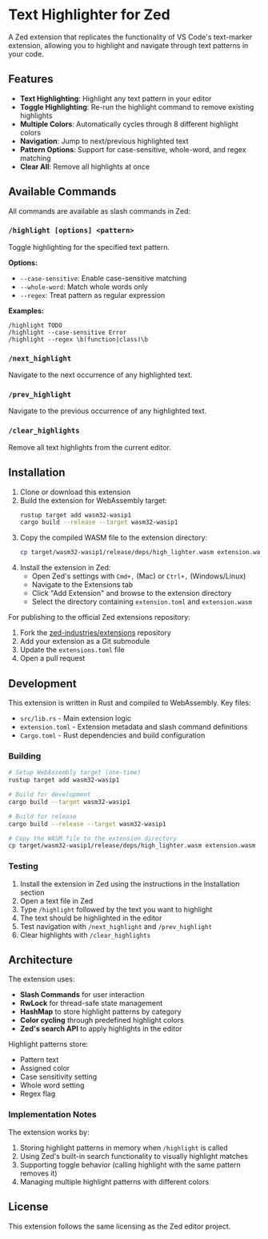 # Text Highlighter for Zed

A Zed extension that replicates the functionality of VS Code's text-marker extension, allowing you to highlight and navigate through text patterns in your code.

## Features

- **Text Highlighting**: Highlight any text pattern in your editor
- **Toggle Highlighting**: Re-run the highlight command to remove existing highlights  
- **Multiple Colors**: Automatically cycles through 8 different highlight colors
- **Navigation**: Jump to next/previous highlighted text
- **Pattern Options**: Support for case-sensitive, whole-word, and regex matching
- **Clear All**: Remove all highlights at once

## Available Commands

All commands are available as slash commands in Zed:

### `/highlight [options] <pattern>`
Toggle highlighting for the specified text pattern.

**Options:**
- `--case-sensitive`: Enable case-sensitive matching
- `--whole-word`: Match whole words only  
- `--regex`: Treat pattern as regular expression

**Examples:**
```
/highlight TODO
/highlight --case-sensitive Error
/highlight --regex \b(function|class)\b
```

### `/next_highlight`
Navigate to the next occurrence of any highlighted text.

### `/prev_highlight`  
Navigate to the previous occurrence of any highlighted text.

### `/clear_highlights`
Remove all text highlights from the current editor.

## Installation

1. Clone or download this extension
2. Build the extension for WebAssembly target:
   ```bash
   rustup target add wasm32-wasip1
   cargo build --release --target wasm32-wasip1
   ```
3. Copy the compiled WASM file to the extension directory:
   ```bash
   cp target/wasm32-wasip1/release/deps/high_lighter.wasm extension.wasm
   ```
4. Install the extension in Zed:
   - Open Zed's settings with `Cmd+,` (Mac) or `Ctrl+,` (Windows/Linux)
   - Navigate to the Extensions tab
   - Click "Add Extension" and browse to the extension directory
   - Select the directory containing `extension.toml` and `extension.wasm`

For publishing to the official Zed extensions repository:
1. Fork the [zed-industries/extensions](https://github.com/zed-industries/extensions) repository
2. Add your extension as a Git submodule
3. Update the `extensions.toml` file
4. Open a pull request

## Development

This extension is written in Rust and compiled to WebAssembly. Key files:

- `src/lib.rs` - Main extension logic
- `extension.toml` - Extension metadata and slash command definitions
- `Cargo.toml` - Rust dependencies and build configuration

### Building
```bash
# Setup WebAssembly target (one-time)
rustup target add wasm32-wasip1

# Build for development
cargo build --target wasm32-wasip1

# Build for release
cargo build --release --target wasm32-wasip1

# Copy the WASM file to the extension directory
cp target/wasm32-wasip1/release/deps/high_lighter.wasm extension.wasm
```

### Testing
1. Install the extension in Zed using the instructions in the Installation section
2. Open a text file in Zed
3. Type `/highlight` followed by the text you want to highlight
4. The text should be highlighted in the editor
5. Test navigation with `/next_highlight` and `/prev_highlight`
6. Clear highlights with `/clear_highlights`

## Architecture

The extension uses:
- **Slash Commands** for user interaction
- **RwLock** for thread-safe state management
- **HashMap** to store highlight patterns by category
- **Color cycling** through predefined highlight colors
- **Zed's search API** to apply highlights in the editor

Highlight patterns store:
- Pattern text
- Assigned color  
- Case sensitivity setting
- Whole word setting
- Regex flag

### Implementation Notes

The extension works by:
1. Storing highlight patterns in memory when `/highlight` is called
2. Using Zed's built-in search functionality to visually highlight matches
3. Supporting toggle behavior (calling highlight with the same pattern removes it)
4. Managing multiple highlight patterns with different colors

## License

This extension follows the same licensing as the Zed editor project.